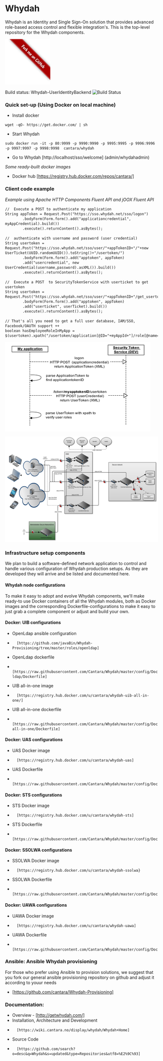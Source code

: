Whydah
======

Whydah is an Identity and Single Sign-On solution that provides advanced role-based access control and flexible integration's.  This is the top-level repository for the Whydah components.

![Fork me on GitHub](https://raw.githubusercontent.com/Cantara/Whydah/master/images/forkme_right_red_aa0000.png)

Build status:
Whydah-UserIdentityBackend ![Build Status](http://jenkins.capraconsulting.no/buildStatus/icon?job=Whydah-UserIdentityBackend)


### Quick set-up (Using Docker on local machine)

* Install docker
```
wget -qO- https://get.docker.com/ | sh
```
* Start Whydah
```
sudo docker run -it -p 80:9999 -p 9990:9990 -p 9995:9995 -p 9996:9996 -p 9997:9997 -p 9998:9998  cantara/whydah 
```
* Go to Whydah [http://localhost/sso/welcome]  (admin/whydahadmin)

*Some ready-built docker images*
* Docker hub [https://registry.hub.docker.com/repos/cantara/]


### Client code example

*Example using Apache HTTP Components Fluent API and jOOX Fluent API*
```
//  Execute a POST to authenticate my application
String appToken = Request.Post("https://sso.whydah.net/sso/logon")
        .bodyForm(Form.form().add("applicationcredential", myAppCredential).build())
        .execute().returnContent().asBytes();

//  authenticate with username and password (user credential)
String usertoken = Request.Post("https://sso.whydah.net/sso/user/"+appTokenID+"/"+new UserTicket(UUID.randomUUID()).toString()+"/usertoken/")
        .bodyForm(Form.form().add("apptoken", appToken)
        .add("usercredential", new UserCredential(username,password).asXML()).build())
        .execute().returnContent().asBytes();

//  Execute a POST  to SecurityTokenService with userticket to get usertoken
String usertoken = Request.Post("https://sso.whydah.net/sso/user/"+appTokenID+"/get_usertoken_by_userticket/")
        .bodyForm(Form.form().add("apptoken", appToken)
        .add("userticket", userTicket).build())
        .execute().returnContent().asBytes();

// That's all you need to get a full user database, IAM/SSO, Facebook/OAUTH support ++
boolean hasEmployeeRoleInMyApp = $(usertoken).xpath("/usertoken/application[@ID="+myAppId+"]/role[@name=\"Employee\"");
```
![Sequence Diagram](https://raw.githubusercontent.com/cantara/Whydah/master/images/Integration%20-%20simple%20standalone.png)



![Architectural Overview](https://raw.githubusercontent.com/cantara/Whydah/master/images/Whydah%20infrastructure.png)



### Infrastructure setup components

We plan to build a software-defined network application to control and handle various configuration of Whydah production setups. As they are developed they will arrive and be listed and documented here.



#### Whydah node configurations

To make it easy to adopt and evolve Whydah components, we'll make ready-to use Docker containers of all the Whydah modules, both as Docker images and the corresponding Dockerfile-configurations to make it easy to just grab a complete component or adjust and build your own.

#### Docker: UIB configurations

* OpenLdap ansible configuration  
*       [https://github.com/javaBin/Whydah-Provisioning/tree/master/roles/openldap]
* OpenLdap dockerfile   
*       [https://raw.githubusercontent.com/Cantara/Whydah/master/config/Docker/uib/uib-ldap/Dockerfile]
* UIB all-in-one image  
*       [https://registry.hub.docker.com/u/cantara/whydah-uib-all-in-one/]
* UIB all-in-one dockerfile  
*       [https://raw.githubusercontent.com/Cantara/Whydah/master/config/Docker/uib/uib-all-in-one/Dockerfile]

####  Docker: UAS configurations

* UAS Docker image 
*       [https://registry.hub.docker.com/u/cantara/whydah-uas]
* UAS Dockerfile 
*       [https://raw.githubusercontent.com/Cantara/Whydah/master/config/Docker/uas/Dockerfile]

####  Docker: STS configurations

* STS Docker image 
*       [https://registry.hub.docker.com/u/cantara/whydah-sts]
* STS Dockerfile 
*       [https://raw.githubusercontent.com/Cantara/Whydah/master/config/Docker/sts/Dockerfile]

#### Docker: SSOLWA configurations

* SSOLWA Docker image 
*       [https://registry.hub.docker.com/u/cantara/whydah-ssolwa}
* SSOLWA Dockerfile 
*       [https://raw.githubusercontent.com/Cantara/Whydah/master/config/Docker/ssolwa/Dockerfile]

####  Docker: UAWA configurations

* UAWA Docker image 
*       [https://registry.hub.docker.com/u/cantara/whydah-uawa]
* UAWA Dockerfile 
*       [https://raw.githubusercontent.com/Cantara/Whydah/master/config/Docker/uawa/Dockerfile]


### Ansible:  Ansible Whydah provisioning

For those who prefer using Ansible to provision solutions, we suggest that you fork our general 
ansible provisioning repository on github and adjust it according to youur needs

* [https://github.com/cantara/Whydah-Provisioning]



### Documentation:

* Overview - [http://getwhydah.com/]
* Installation, Architecture and Development 
*       [https://wiki.cantara.no/display/whydah/Whydah+Home]
* Source Code 
*       [https://github.com/search?o=desc&q=Whydah&s=updated&type=Repositories&utf8=%E2%9C%93]



